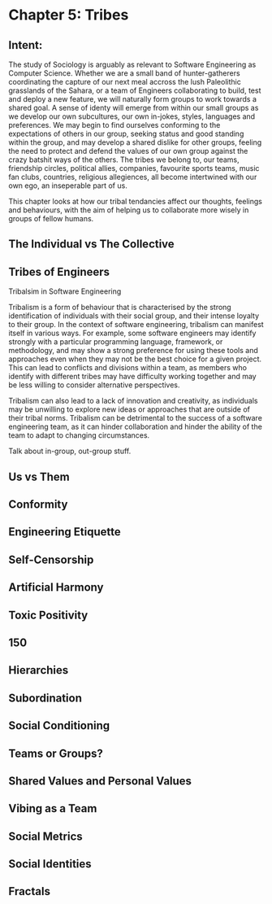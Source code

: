# Chapter 5: Tribes

## Intent:
The study of Sociology is arguably as relevant to Software Engineering as Computer Science.  Whether we are a small band of hunter-gatherers coordinating the capture of our next meal accross the lush Paleolithic grasslands of the Sahara, or a team of Engineers collaborating to build, test and deploy a new feature, we will naturally form groups to work towards a shared goal.  A sense of identy will emerge from within our small groups as we develop our own subcultures, our own in-jokes, styles, languages and preferences.  We may begin to find ourselves conforming to the expectations of others in our group, seeking status and good standing within the group, and may develop a shared dislike for other groups, feeling the need to protect and defend the values of our own group against the crazy batshit ways of the others.  The tribes we belong to, our teams, friendship circles, political allies, companies, favourite sports teams, music fan clubs, countries, religious allegiences, all become intertwined with our own ego, an inseperable part of us.

This chapter looks at how our tribal tendancies affect our thoughts, feelings and behaviours, with the aim of helping us to collaborate more wisely in groups of fellow humans.

## The Individual vs The Collective

## Tribes of Engineers
Tribalsim in Software Engineering

Tribalism is a form of behaviour that is characterised by the strong identification of individuals with their social group, and their intense loyalty to their group.  In the context of software engineering, tribalism can manifest itself in various ways.  For example, some software engineers may identify strongly with a particular programming language, framework, or methodology, and may show a strong preference for using these tools and approaches even when they may not be the best choice for a given project.  This can lead to conflicts and divisions within a team, as members who identify with different tribes may have difficulty working together and may be less willing to consider alternative perspectives.

Tribalism can also lead to a lack of innovation and creativity, as individuals may be unwilling to explore new ideas or approaches that are outside of their tribal norms. Tribalism can be detrimental to the success of a software engineering team, as it can hinder collaboration and hinder the ability of the team to adapt to changing circumstances.

Talk about in-group, out-group stuff.

## Us vs Them

## Conformity

## Engineering Etiquette

## Self-Censorship

## Artificial Harmony

## Toxic Positivity

## 150

## Hierarchies

## Subordination

## Social Conditioning

## Teams or Groups?

## Shared Values and Personal Values

## Vibing as a Team

## Social Metrics

## Social Identities

## Fractals
